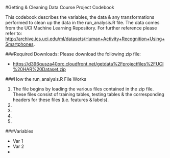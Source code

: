 #Getting & Cleaning Data Course Project Codebook

This codebook describes the variables, the data & any transformations performed to clean up the data in the run_analysis.R file.  The data comes from the UCI Machine Learning Repository.  For further reference please refer to: http://archive.ics.uci.edu/ml/datasets/Human+Activity+Recognition+Using+Smartphones.

###Required Downloads:
Please download the following zip file:
 * https://d396qusza40orc.cloudfront.net/getdata%2Fprojectfiles%2FUCI%20HAR%20Dataset.zip

###How the run_analysis.R File Works
 1.  The file begins by loading the various files contained in the zip file.  These files consist of training tables, testing tables & the corresponding headers for these files (i.e. features & labels).
 2.
 3.
 4.
 5.
 

###Variables
  * Var 1
  * Var 2
  * 
  
